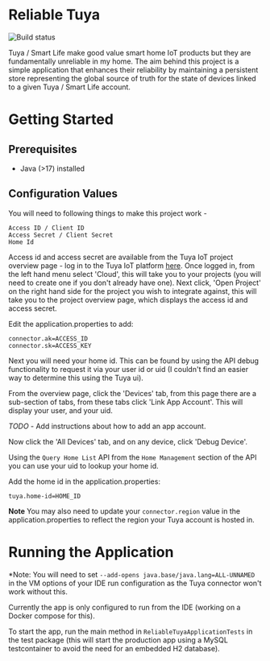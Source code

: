 # Reliable Tuya
![Build status](https://github.com/Richrocksmy/reliable-tuya/actions/workflows/main-test.yml/badge.svg)

Tuya / Smart Life make good value smart home IoT products but they are fundamentally unreliable in my home. The aim behind this project is a simple application that enhances their reliability by maintaining
a persistent store representing the global source of truth for the state of devices linked to a given Tuya / Smart Life account.

# Getting Started

## Prerequisites

- Java (>17) installed

## Configuration Values

You will need to following things to make this project work - 

 ```
 Access ID / Client ID
 Access Secret / Client Secret
 Home Id
 ```

Access id and access secret are available from the Tuya IoT project overview page - log in to the Tuya IoT platform [here](https://iot.tuya.com). Once logged in, from the left hand menu
select 'Cloud', this will take you to your projects (you will need to create one if you don't already have one).
Next click, 'Open Project' on the right hand side for the project you wish to integrate against, this will take you to 
the project overview page, which displays the access id and access secret. 

Edit the application.properties to add:

```
connector.ak=ACCESS_ID
connector.sk=ACCESS_KEY
```

Next you will need your home id. This can be found by using the API debug functionality to request it via your user id or uid (I couldn't find
an easier way to determine this using the Tuya ui).

From the overview page, click the 'Devices' tab, from this page there are a sub-section of tabs, from these tabs click 'Link App Account'. This 
will display your user, and your uid. 

_TODO_ - Add instructions about how to add an app account.

Now click the 'All Devices' tab, and on any device, click 'Debug Device'.

Using the `Query Home List` API from the `Home Management` section of the API you can use your uid to lookup your home id.

Add the home id in the application.properties:

```
tuya.home-id=HOME_ID
```

**Note**
You may also need to update your `connector.region` value in the application.properties to reflect the region your Tuya account is hosted in.

# Running the Application

*Note: You will need to set `--add-opens java.base/java.lang=ALL-UNNAMED` in the VM options of your IDE run configuration as the Tuya connector won't work without this.        

Currently the app is only configured to run from the IDE (working on a Docker compose for this). 

To start the app, run the main method in `ReliableTuyaApplicationTests` in the test package (this will start the production app 
using a MySQL testcontainer to avoid the need for an embedded H2 database).
